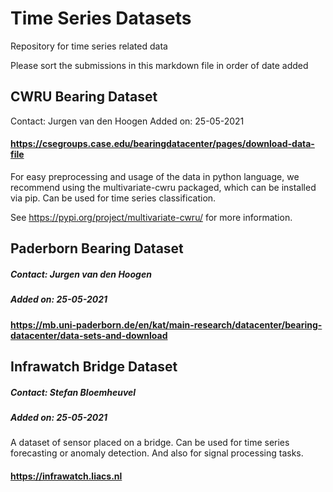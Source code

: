 # Time Series Datasets
Repository for time series related data

Please sort the submissions in this markdown file in order of date added


## CWRU Bearing Dataset 
Contact: Jurgen van den Hoogen
Added on: 25-05-2021
#### https://csegroups.case.edu/bearingdatacenter/pages/download-data-file
For easy preprocessing and usage of the data in python language, we recommend using the multivariate-cwru packaged, which can be installed via pip.
Can be used for time series classification.

See https://pypi.org/project/multivariate-cwru/ for more information.


## Paderborn Bearing Dataset 
##### Contact: Jurgen van den Hoogen
##### Added on: 25-05-2021
#### https://mb.uni-paderborn.de/en/kat/main-research/datacenter/bearing-datacenter/data-sets-and-download



## Infrawatch Bridge Dataset
##### Contact: Stefan Bloemheuvel
##### Added on: 25-05-2021
A dataset of sensor placed on a bridge. Can be used for time series forecasting or anomaly detection. And also for signal processing tasks.
#### https://infrawatch.liacs.nl
